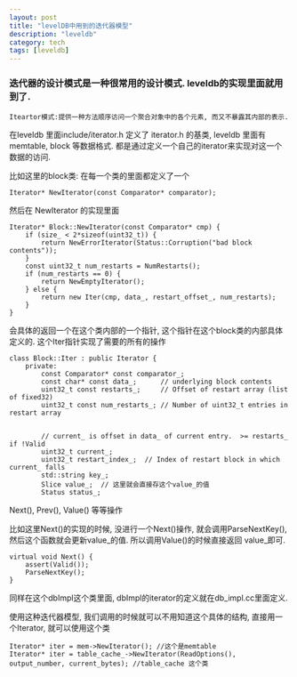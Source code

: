 ```yaml
---
layout: post
title: "levelDB中用到的迭代器模型"
description: "leveldb"
category: tech
tags: [leveldb]
---
```


### 迭代器的设计模式是一种很常用的设计模式. leveldb的实现里面就用到了.

    Iteartor模式:提供一种方法顺序访问一个聚合对象中的各个元素, 而又不暴露其内部的表示.

在leveldb 里面include/iterator.h 定义了 iterator.h 的基类, leveldb 里面有memtable, block 等数据格式. 都是通过定义一个自己的iterator来实现对这一个数据的访问.


比如这里的block类:
在每一个类的里面都定义了一个             

    Iterator* NewIterator(const Comparator* comparator);

然后在 NewIterator 的实现里面

    Iterator* Block::NewIterator(const Comparator* cmp) {
        if (size_ < 2*sizeof(uint32_t)) {
            return NewErrorIterator(Status::Corruption("bad block contents"));
        }
        const uint32_t num_restarts = NumRestarts();
        if (num_restarts == 0) {
            return NewEmptyIterator();
        } else {
            return new Iter(cmp, data_, restart_offset_, num_restarts);
        }
    }
会具体的返回一个在这个类内部的一个指针, 这个指针在这个block类的内部具体定义的.
这个Iter指针实现了需要的所有的操作

    class Block::Iter : public Iterator {
        private:
            const Comparator* const comparator_;
            const char* const data_;      // underlying block contents
            uint32_t const restarts_;     // Offset of restart array (list of fixed32)
            uint32_t const num_restarts_; // Number of uint32_t entries in restart array


            // current_ is offset in data_ of current entry.  >= restarts_ if !Valid
            uint32_t current_;
            uint32_t restart_index_;  // Index of restart block in which current_ falls
            std::string key_;
            Slice value_;  // 这里就会直接存这个value_的值
            Status status_;

Next(), Prev(), Value() 等等操作

比如这里Next()的实现的时候, 没进行一个Next()操作, 就会调用ParseNextKey(), 然后这个函数就会更新value_的值. 所以调用Value()的时候直接返回 value_即可.

    virtual void Next() {
        assert(Valid());
        ParseNextKey();
    }



同样在这个dbImpl这个类里面, dbImpl的iterator的定义就在db_impl.cc里面定义.


使用这种迭代器模型, 我们调用的时候就可以不用知道这个具体的结构, 直接用一个Iterator, 就可以使用这个类

    Iterator* iter = mem->NewIterator(); //这个是memtable 
    Iterator* iter = table_cache_->NewIterator(ReadOptions(), output_number, current_bytes); //table_cache 这个类

